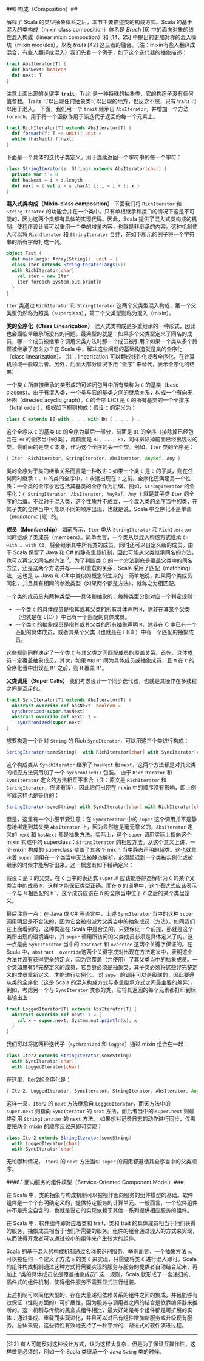 ##6	构成（Composition）##

解释了 Scala 的类型抽象体系之后，本节主要描述类的构成方式。Scala 的基于混入的类构成（mixin class composition）体系是 _Brach_ [6] 中的面向对象的线性混入构成（linear mixin compostion）和 [14、25] 中提出的更加对称的混入模块（mixin modules），以及 _traits_ [42] 这三者的融合。（注：mixin有些人翻译成混合，有些人翻译成混入）我们先看一个例子，如下这个迭代器的抽象描述：
```Scala
trait AbsIterator[T] {
  def hasNext: boolean
  def next: T
}
```
注意上面出现的关键字 **`trait`**。Trait 是一种特殊的抽象类，它的构造子没有任何值参数。Traits 可以出现任何抽象类可以出现的地方，但反之不然，只有 traits 可以用于混入。
下面，我们用一个 `trait` 继承自 `AbsIterator`，并增加一个方法 `foreach`，用于将一个函数作用于该迭代子返回的每一个元素上。
```Scala
trait RichIterator[T] extends AbsIterator[T] {
  def foreach(f: T => unit): unit =
  while (hasNext) f(next)
}
```
下面是一个具体的迭代子类定义，用于连续返回一个字符串的每一个字符：
```Scala
class StringIterator(s: String) extends AbsIterator[char] {
  private var i = 0
  def hasNext = i < s.length
  def next = { val x = s charAt i; i = i + 1; x }
}
```
**混入式类构成（Mixin-class composition）** 下面我们将 `RichIterator` 和 `StringIterator` 的功能合并在一个类中。只有单根继承和接口的情况下这是不可能的，因为这两个类都有具体的实现代码。因此，Scala 提供了混入式类构成的机制，使程序设计者可以重用一个类的增量内容，也就是非继承的内容。这种机制使人可以将 `RichIterator` 和 `StringIterator` 合并，在如下所示的例子将一个字符串的所有字母打成一列。
```Scala
object Test {
  def main(args: Array[String]): unit = {
  class Iter extends StringIterator(args(0))
  with RichIterator[char]
    val iter = new Iter
    iter foreach System.out.println
  }
}
```
`Iter` 类通过 `RichIterator` 和 `StringIterator` 这两个父类型混入构成，第一个父类型仍然称为超类（superclass），第二个父类型则称为混入（mixin）。

**类的全序化（Class Linearization）**
混入式类构成是多重继承的一种形式，因此也会面临单继承所没有的问题。最典型的就是：如果多个父类型定义了同名的成员，哪一个成员被继承？调用父类方法时那一个成员被引用？如果一个类从多个路径被继承了怎么办？在 Scala 中，解决这些问题的基础构造就是类的全序化（class linearization）。（注：linearization 可以翻成线性化或者全序化，在计算机领域一般取后者。另外，后面大部分情况下用 “全序” 来替代，表示全序化的结果）

一个类 `C` 所直接继承的类形成的可递闭包当中所有类称为 `C` 的基类（base classes）。由于有混入类，一个类与它的基类之间的继承关系，构成一个有向无环图（directed acyclic graph）。`C` 的全序 L(C) 是 `C` 的所有基类的一个全排序（total order），根据如下规则构成：假设 `C` 的定义为：
```Scala
class C extends B0 with . . . with Bn { . . . } .
```
这个全序以 `C` 的基类 `B0` 的全序为最后一部分，前面是 `B1` 的全序（排除掉已经包含在 `B0` 的全序当中的类），再前面是 `B2, ..., Bn`，同样排除掉前面已经出现过的类。最前面的是类 `C` 本身，作为这个全序的头一个类。例如，`Iter` 类的全序是：
```Scala
{ Iter, RichIterator, StringIterator, AbsIterator, AnyRef, Any }
```
类的全序对于类的继承关系而言是一种改进：如果一个类 `C` 是 `D` 的子类，则在任何同时继承 `C` 、`D` 的类的全序中，`C` 永远出现在 `D` 之前。全序化还满足另一个性质：一个类的全序永远包括其基类的全序作为后缀。例如，`StringIterator` 的全序化：`{ StringIterator, AbsIterator, AnyRef, Any }` 就是其子类 `Iter` 的全序的后缀。不过对于混入类，这个性质并不成立，一个混入类的全序当中的类，在其子类的全序当中可能以不同的顺序出现，也就是说，Scala 中全序化不是单调（_monotonic_ [1]）的。

**成员（Membership）**
如前所示，`Iter` 类从 `StringIterator` 和 `RichIterator` 同时继承了类成员（members）。简单而言，一个类从以混入构成方式继承 `Cn with … with C1`，将会继承其中所有类的成员，同时还可以自定义新的成员。由于 Scala 保留了 Java 和 C# 的静态重载机制，因此可能从父类继承同名的方法，也可以再定义同名的方法 <sup>2</sup>。为了判断类 C 的一个方法到底是覆盖父类中的同名方法，还是这两个方法并存——即重载的关系，Scala 采用了匹配（matching）法，这也是 从 Java  和 C# 中类似的概念衍生来的：简单地说，如果两个类成员同名，并且具有相同的参数类型（如果两个都是方法），就称之为相匹配。

一个类的成员总共两种类型——具体和抽象的，每种类型分别对应一个判定规则：

* 一个类 `C` 的具体成员是指其或其父类的所有具体声明 `M`，除非在其某个父类（也就是在 L(C) ）中已有一个匹配的具体成员。
* 一个类 `C` 的抽象成员是指其或其父类的所有抽象声明 `M`，除非在 C 中已有一个匹配的具体成员，或者其某个父类（也就是在 L(C) ）中有一个匹配的抽象成员。

这些规则同样决定了一个类 `C` 与其父类之间匹配成员的覆盖关系。首先，具体成员一定覆盖抽象成员。其次，如果 `M和`  `M’` 同为具体成员或抽象成员，且 `M` 在 `C` 的全序化当中出现在 `M’` 之前，则 `M` 覆盖 `M’`。

**父类调用（Super Calls）**
我们考虑设计一个同步迭代器，也就是其操作在多线程之间是互斥的。
```Scala
trait SyncIterator[T] extends AbsIterator[T] {
  abstract override def hasNext: boolean =
  synchronized(super.hasNext)
  abstract override def next: T =
    synchronized(super.next)
}
```
想要构造一个针对 `String` 的 Rich `SyncIterator`，可以用这三个类进行构成：
```Scala
StringIterator(someString) 	with RichIterator[char] with SyncIterator[char]
```
这个构成类从 `SynchIterator` 继承了 `hasNext` 和 `next`，这两个方法都是对其父类的相应方法调用加了一个 `sychronized()` 包装。
由于 `RichIterator` 和 `SyncIterator` 定义的方法相互不重合（注：原文是 `RichIterator` 和 `StringIterator`，应该有误），因此它们出现在 mixin 中的顺序没有影响，即上例写成这样也是等价的：
```Scala
StringIterator(someString) with SyncIterator[char] with RichIterator[char]
```
但是，这里有一个小细节要注意：在 `SyncIterator` 中的 `super` 这个调用并不是静态地绑定到其父类 `AbsIterator` 上，因为显然这是毫无意义的，`AbsIterator` 定义的 `next` 和 `hasNext` 都是抽象方法。实际上，这个 `super` 调用实际上指向这个 mixin 构成中的 superclass：`StringIterator` 的相应方法。从这个意义上讲，一个 mixin 构成的 superclass 覆盖了其各个 mixin 当中静态声明的超类。这也就意味着 `super` 调用在一个类当中无法被静态解析，必须延迟到一个类被实例化或被继承的时候才能解析出来。这一概念有如下精确定义：

假设 `C` 是 `D` 的父类，在 `C` 当中的表达式 `super.M` 应该能够静态解析为 `C` 的某个父类当中的成员 `M`，这样才能保证类型正确。而在 `D` 的语境中，这个表达式应该表示一个与 `M` 相匹配的 `M’`，这个成员应该在 `D` 的全序当中位于 `C` 之后的某个类里定义。

最后注意一点：在 Java 或 C# 等语言中，上述 `SyncIterator` 当中的这种 `super` 调用明显是不合法的，因为它会被指派为父类当中的抽象成员（方法）。如同我们在上面看到的，这种构造在 Scala 中是合法的，只要保证一个前提，那就是这个类所出现的语境当中，其 `super` 调用所访问的父类成员必须是具体定义了的。这一点是由 `SyncIterator` 当中的 `abstract` 和 `override` 这两个关键字保证的。在 Scala 中，`abstract  override`这两个关键字成对出现在方法定义中，表明这个方法并没有获得完全的定义，因为它覆盖（并使用）了其父类当中的抽象成员。一个类如果有非完整定义的成员，它自身必须是抽象类，其子类必须将这些非完整定义的成员重新定义，才能进行实例化。
对 `super` 的调用可以是级联的，因此要遵从类的全序化（这是 Scala 的混入构成方式与多重继承方式之间最主要的差异）。例如，考虑另一个与 `SyncIterator` 类似的类，它将其返回的每个元素都打印到标准输出上：
```Scala
trait LoggedIterator[T] extends AbsIterator[T] {
  abstract override def next: T = {
    val x = super.next; System.out.println(x); x
  }
}
```
我们可以将这两种迭代子（`sychronized` 和 `logged`）通过 mixin 组合在一起：
```scala
class Iter2 extends StringIterator(someString)
  with SyncIterator[char]
  with LoggedIterator[char]
```
在这里，Iter2的全序化是：
```Scala
{ Iter2, LoggedIterator, SyncIterator, StringIterator, AbsIterator, AnyRef, Any }
```
这样一来，`Iter2` 的 `next` 方法继承自 `LoggedIterator`，而该方法中的 `super.next` 则指向 `SyncIterator` 的 `next` 方法，而后者当中的 `super.next` 则最终引用 `StringIterator` 的 `next` 方法。
如果想对记录日志的动作进行同步，仅需要把两个 mixin 的顺序反过来即可实现：
```Scala
class Iter2 extends StringIterator(someString)
  with LoggedIterator[char]
  with SyncIterator[char]
```
无论哪种情况， `Iter2` 的 `next` 方法当中 `super` 的调用都遵循其全序当中的父类顺序。

###6.1 面向服务的组件模型（Service-Oriented Component Model）###

在 Scala 中，类的抽象与构成机制可以被视作面向服务的组件模型的基础。软件组件是一个个有明确定义的，提供特定服务的计算单元。一般而言，一个软件组件并不是完全自含的，也就是说它的实现依赖于其他一系列提供相应服务的组件。

在 Scala 中，软件组件即对应着类和 trait，类和 trait 的具体成员相当于他们获得的服务，抽象成员相当于他们所需要的服务。组件的组合通过混入的方式来实现，从而使得开发者可以通过较小的组件来产生较大的组件。

Scala 的基于混入的构成机制通过名称来识别服务，举例而言，一个抽象方法 `m`，可以被任何一个定义了方法 `m` 的类 `C` 来实现，只需要将类 `C` 进行混入即可。Scala 的组件构成机制通过这种方式将需要实现的服务与服务的提供者自动结合起来，再加上 “类的具体成员总是覆盖抽象成员” 这一规则，Scala 就形成了一套递归的、插件式的组件机制，使得组件服务不需要显式进行组装。

上述机制可以简化大型的、存在大量递归依赖关系的组件之间的集成，并且能够有效保证（性能方面的）可扩展性，因为服务与调用者之间的结合是依靠编译器来推断的。这一机制与传统的黑盒式组件相比，最大好处是每个组件都是可扩展的实体：通过集成、重载而实现进化，并且可以对已有组件增加新服务或升级现有服务。总体来说，这些特性有效地支持了一种平滑的、渐进式的软件演进过程。

-----------------------------------------------------------------------------------------
[注2] 有人可能反对这种设计方式，认为这样太复杂，但是为了保证互操作性，这样做是必须的，例如一个 Scala 类继承一个 Java `Swing` 类的时候。
